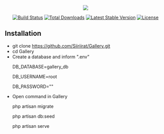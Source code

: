 <p align="center"><img src="https://laravel.com/assets/img/components/logo-laravel.svg"></p>

<p align="center">
<a href="https://travis-ci.org/laravel/framework"><img src="https://travis-ci.org/laravel/framework.svg" alt="Build Status"></a>
<a href="https://packagist.org/packages/laravel/framework"><img src="https://poser.pugx.org/laravel/framework/d/total.svg" alt="Total Downloads"></a>
<a href="https://packagist.org/packages/laravel/framework"><img src="https://poser.pugx.org/laravel/framework/v/stable.svg" alt="Latest Stable Version"></a>
<a href="https://packagist.org/packages/laravel/framework"><img src="https://poser.pugx.org/laravel/framework/license.svg" alt="License"></a>
</p>

## Installation

- git clone https://github.com/Siiriirat/Gallery.git
- cd Gallery
- Create a database and inform ".env"
  <p>DB_DATABASE=gallery_db</p>
  <p>DB_USERNAME=root</p>
  <p>DB_PASSWORD=""</p>
- Open command in Gallery
  <p>php artisan migrate</p>
  <p>php artisan db:seed</p>
  <p>php artisan serve</p>
